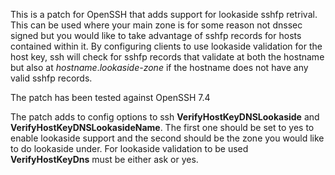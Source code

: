 This is a patch for OpenSSH that adds support for lookaside sshfp retrival. This can be used where your main zone is for some reason not dnssec signed but you would like to take advantage of sshfp records for hosts contained within it.
By configuring clients to use lookaside validation for the host key, ssh will check for sshfp records that validate at both the hostname but also at *hostname*.*lookaside-zone* if the hostname does not have any valid sshfp records.

The patch has been tested against OpenSSH 7.4

The patch adds to config options to ssh **VerifyHostKeyDNSLookaside** and **VerifyHostKeyDNSLookasideName**. The first one should be set to yes to enable lookaside support and the second should be the zone you would like to do lookaside under. For lookaside validation to be used **VerifyHostKeyDns** must be either ask or yes.
